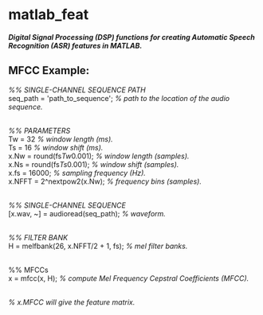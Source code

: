 # matlab_feat
##### Digital Signal Processing (DSP) functions for creating Automatic Speech Recognition (ASR) features in MATLAB.

## MFCC Example:

*%% SINGLE-CHANNEL SEQUENCE PATH* <br />
seq_path = 'path_to_sequence'; *% path to the location of the audio sequence.* <br /> <br />

*%% PARAMETERS* <br />
Tw = 32 *% window length (ms).* <br />
Ts = 16 *% window shift (ms).* <br />
x.Nw = round(fs*Tw*0.001); *% window length (samples).* <br />
x.Ns = round(fs*Ts*0.001); *% window shift (samples).* <br />
x.fs = 16000; *% sampling frequency (Hz).* <br />
x.NFFT = 2^nextpow2(x.Nw); *% frequency bins (samples).* <br /> <br />

*%% SINGLE-CHANNEL SEQUENCE* <br />
[x.wav, ~] = audioread(seq_path); *% waveform.* <br /> <br />

*%% FILTER BANK* <br />
H = melfbank(26, x.NFFT/2 + 1, fs); *% mel filter banks.* <br /> <br />

%% MFCCs <br />
x = mfcc(x, H); *% compute Mel Frequency Cepstral Coefficients (MFCC).* <br /> <br />

*% x.MFCC will give the feature matrix.* <br />
